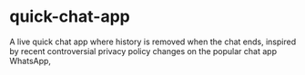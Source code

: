 # quick-chat-app
A live quick chat app where history is removed when the chat ends, inspired by recent controversial privacy policy changes on the popular chat app WhatsApp, 
